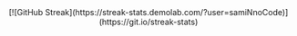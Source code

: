 
<div align="center">
[![GitHub Streak](https://streak-stats.demolab.com/?user=samiNnoCode)](https://git.io/streak-stats)
</div>
